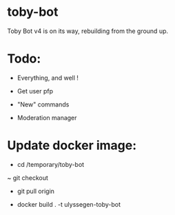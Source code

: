 # toby-bot
Toby Bot v4 is on its way, rebuilding from the ground up.

# Todo:
- Everything, and well !


- Get user pfp 
- "New" commands
- Moderation manager

# Update docker image:

- cd /temporary/toby-bot

~ git checkout <branch>

- git pull origin <branch>

- docker build . -t ulyssegen-toby-bot